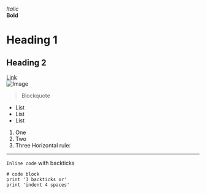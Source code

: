 *Italic*	 
**Bold**	
# Heading 1	
## Heading 2	
[Link](http://a.com)	
![Image](http://url/a.png)	
> Blockquote
* List
* List
* List
1. One
2. Two
3. Three
Horizontal rule:
---
`Inline code` with backticks
```
# code block
print '3 backticks or'
print 'indent 4 spaces'
```
